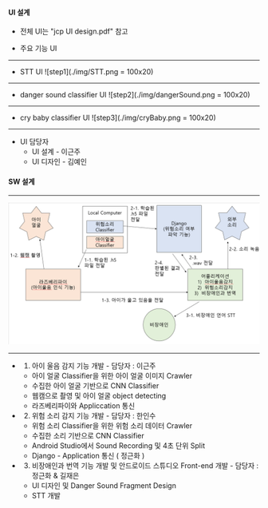 #### UI 설계
* 전체 UI는 "jcp UI design.pdf" 참고

* 주요 기능 UI

---

  + STT UI </b>
  ![step1](./img/STT.png = 100x20)

---

  + danger sound classifier UI </b>
  ![step2](./img/dangerSound.png = 100x20)

---

  + cry baby classifier UI </b>
  ![step3](./img/cryBaby.png = 100x20)

---

* UI 담당자
  + UI 설계 - 이근주
  + UI 디자인 - 김예인

#### SW 설계

---

  ![step4](./img/jcp_software_design.png)

---

* 1) 아이 울음 감지 기능 개발 - 담당자 : 이근주
	+ 아이 얼굴 Classifier을 위한 아이 얼굴 이미지 Crawler
	+ 수집한 아이 얼굴 기반으로 CNN Classifier
	+ 웹캠으로 촬영 및 아이 얼굴 object detecting
  + 라즈베리파이와 Appliccation 통신

* 2) 위험 소리 감지 기능 개발 - 담당자 : 한인수
	+ 위험 소리 Classifier을 위한 위험 소리 데이터 Crawler
	+ 수집한 소리 기반으로 CNN Classifier
	+ Android Studio에서 Sound Recording 및 4초 단위 Split
  + Django - Application 통신 ( 정근화 )

* 3) 비장애인과 번역 기능 개발 및 안드로이드 스튜디오 Front-end 개발 - 담당자 : 정근화 & 길재은
	* UI 디자인 및 Danger Sound Fragment Design
	* STT 개발
